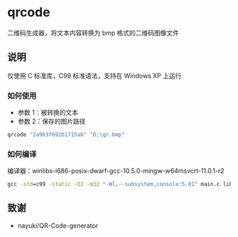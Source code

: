# qrcode

二维码生成器，将文本内容转换为 bmp 格式的二维码图像文件

## 说明

仅使用 C 标准库，C99 标准语法，支持在 Windows XP 上运行

### 如何使用

- 参数 1：被转换的文本
- 参数 2：保存的图片路径

```sh
qrcode "2a9b3f692b1715a6" "D:\qr.bmp"
```

### 如何编译

编译器：winlibs-i686-posix-dwarf-gcc-10.5.0-mingw-w64msvcrt-11.0.1-r2

```bat
gcc -std=c99 -static -O2 -m32 "-Wl,--subsystem,console:5.01" main.c lib/qrcodegen.c -o qrcode.exe
```

## 致谢

- nayuki/QR-Code-generator
